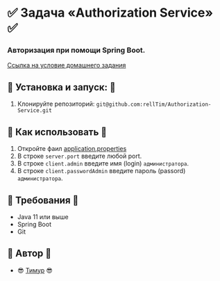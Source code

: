 # :white_check_mark: Задача «Authorization Service» :white_check_mark:

### Авторизация при помощи Spring Boot.

[Ссылка на условие домашнего задания](https://github.com/netology-code/jd-homeworks/tree/master/spring_boot_rest)

## :red_circle: Установка и запуск: :red_circle:

1. Клонируйте репозиторий: `git@github.com:rellTim/Authorization-Service.git`

## :red_circle: Как использовать :red_circle:

1. Откройте фаил [application.properties](https://github.com/rellTim/Authorization-Service/blob/main/src/main/resources/application.properties)
2. В строке `server.port` введите любой port.
3. В строке `client.admin` введите имя (login) `администратора`.
4. В строке `client.passwordAdmin` введите пароль (passord) `администратора`.
   
## :red_circle: Требования :red_circle:

- Java 11 или выше
- Spring Boot
- Git

## :red_circle: Автор :red_circle:

- :sunglasses: [Тимур](https://github.com/rellTim) :sunglasses:
